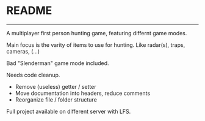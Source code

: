 # README #
---
A multiplayer first person hunting game, featuring differnt game modes.

Main focus is the varity of items to use for hunting. Like radar(s), traps, cameras, (...)

Bad "Slenderman" game mode included.


Needs code cleanup.
- Remove (useless) getter / setter
- Move documentation into headers, reduce comments
- Reorganize file / folder structure


Full project available on different server with LFS.
